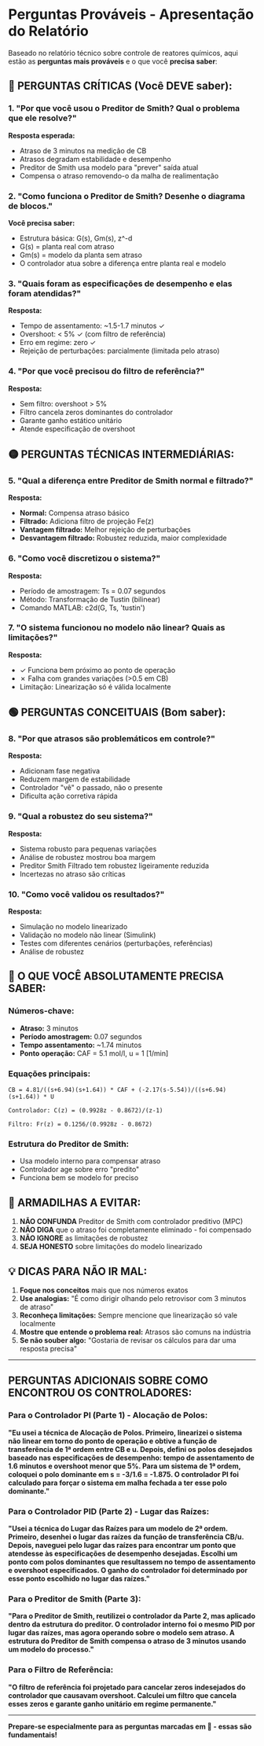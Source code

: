 # Perguntas Prováveis - Apresentação do Relatório

Baseado no relatório técnico sobre controle de reatores químicos, aqui estão as **perguntas mais prováveis** e o que você **precisa saber**:

## 🔴 PERGUNTAS CRÍTICAS (Você DEVE saber):

### 1. "Por que você usou o Preditor de Smith? Qual o problema que ele resolve?"
**Resposta esperada:** 
- Atraso de 3 minutos na medição de CB
- Atrasos degradam estabilidade e desempenho
- Preditor de Smith usa modelo para "prever" saída atual
- Compensa o atraso removendo-o da malha de realimentação

### 2. "Como funciona o Preditor de Smith? Desenhe o diagrama de blocos."
**Você precisa saber:**
- Estrutura básica: G(s), Gm(s), z^-d
- G(s) = planta real com atraso
- Gm(s) = modelo da planta sem atraso  
- O controlador atua sobre a diferença entre planta real e modelo

### 3. "Quais foram as especificações de desempenho e elas foram atendidas?"
**Resposta:**
- Tempo de assentamento: ~1.5-1.7 minutos ✓
- Overshoot: < 5% ✓ (com filtro de referência)
- Erro em regime: zero ✓
- Rejeição de perturbações: parcialmente (limitada pelo atraso)

### 4. "Por que você precisou do filtro de referência?"
**Resposta:**
- Sem filtro: overshoot > 5%
- Filtro cancela zeros dominantes do controlador
- Garante ganho estático unitário
- Atende especificação de overshoot

## 🟡 PERGUNTAS TÉCNICAS INTERMEDIÁRIAS:

### 5. "Qual a diferença entre Preditor de Smith normal e filtrado?"
**Resposta:**
- **Normal:** Compensa atraso básico
- **Filtrado:** Adiciona filtro de projeção Fe(z)
- **Vantagem filtrado:** Melhor rejeição de perturbações
- **Desvantagem filtrado:** Robustez reduzida, maior complexidade

### 6. "Como você discretizou o sistema?"
**Resposta:**
- Período de amostragem: Ts = 0.07 segundos
- Método: Transformação de Tustin (bilinear)
- Comando MATLAB: c2d(G, Ts, 'tustin')

### 7. "O sistema funcionou no modelo não linear? Quais as limitações?"
**Resposta:**
- ✓ Funciona bem próximo ao ponto de operação
- ✗ Falha com grandes variações (>0.5 em CB)
- Limitação: Linearização só é válida localmente

## 🟢 PERGUNTAS CONCEITUAIS (Bom saber):

### 8. "Por que atrasos são problemáticos em controle?"
**Resposta:**
- Adicionam fase negativa
- Reduzem margem de estabilidade
- Controlador "vê" o passado, não o presente
- Dificulta ação corretiva rápida

### 9. "Qual a robustez do seu sistema?"
**Resposta:**
- Sistema robusto para pequenas variações
- Análise de robustez mostrou boa margem
- Preditor Smith Filtrado tem robustez ligeiramente reduzida
- Incertezas no atraso são críticas

### 10. "Como você validou os resultados?"
**Resposta:**
- Simulação no modelo linearizado
- Validação no modelo não linear (Simulink)
- Testes com diferentes cenários (perturbações, referências)
- Análise de robustez

## 🔴 O QUE VOCÊ ABSOLUTAMENTE PRECISA SABER:

### Números-chave:
- **Atraso:** 3 minutos
- **Período amostragem:** 0.07 segundos  
- **Tempo assentamento:** ~1.74 minutos
- **Ponto operação:** CAF = 5.1 mol/l, u = 1 [1/min]

### Equações principais:
```
CB = 4.81/((s+6.94)(s+1.64)) * CAF + (-2.17(s-5.54))/((s+6.94)(s+1.64)) * U

Controlador: C(z) = (0.9928z - 0.8672)/(z-1)

Filtro: Fr(z) = 0.1256/(0.9928z - 0.8672)
```

### Estrutura do Preditor de Smith:
- Usa modelo interno para compensar atraso
- Controlador age sobre erro "predito"
- Funciona bem se modelo for preciso

## 🚨 ARMADILHAS A EVITAR:

1. **NÃO CONFUNDA** Preditor de Smith com controlador preditivo (MPC)
2. **NÃO DIGA** que o atraso foi completamente eliminado - foi compensado
3. **NÃO IGNORE** as limitações de robustez
4. **SEJA HONESTO** sobre limitações do modelo linearizado

## 💡 DICAS PARA NÃO IR MAL:

1. **Foque nos conceitos** mais que nos números exatos
2. **Use analogias:** "É como dirigir olhando pelo retrovisor com 3 minutos de atraso"
3. **Reconheça limitações:** Sempre mencione que linearização só vale localmente
4. **Mostre que entende o problema real:** Atrasos são comuns na indústria
5. **Se não souber algo:** "Gostaria de revisar os cálculos para dar uma resposta precisa"

---

## PERGUNTAS ADICIONAIS SOBRE COMO ENCONTROU OS CONTROLADORES:

### Para o Controlador PI (Parte 1) - Alocação de Polos:
**"Eu usei a técnica de Alocação de Polos. Primeiro, linearizei o sistema não linear em torno do ponto de operação e obtive a função de transferência de 1ª ordem entre CB e u. Depois, defini os polos desejados baseado nas especificações de desempenho: tempo de assentamento de 1.6 minutos e overshoot menor que 5%. Para um sistema de 1ª ordem, coloquei o polo dominante em s = -3/1.6 = -1.875. O controlador PI foi calculado para forçar o sistema em malha fechada a ter esse polo dominante."**

### Para o Controlador PID (Parte 2) - Lugar das Raízes:
**"Usei a técnica do Lugar das Raízes para um modelo de 2ª ordem. Primeiro, desenhei o lugar das raízes da função de transferência CB/u. Depois, naveguei pelo lugar das raízes para encontrar um ponto que atendesse às especificações de desempenho desejadas. Escolhi um ponto com polos dominantes que resultassem no tempo de assentamento e overshoot especificados. O ganho do controlador foi determinado por esse ponto escolhido no lugar das raízes."**

### Para o Preditor de Smith (Parte 3):
**"Para o Preditor de Smith, reutilizei o controlador da Parte 2, mas aplicado dentro da estrutura do preditor. O controlador interno foi o mesmo PID por lugar das raízes, mas agora operando sobre o modelo sem atraso. A estrutura do Preditor de Smith compensa o atraso de 3 minutos usando um modelo do processo."**

### Para o Filtro de Referência:
**"O filtro de referência foi projetado para cancelar zeros indesejados do controlador que causavam overshoot. Calculei um filtro que cancela esses zeros e garante ganho unitário em regime permanente."**

---

**Prepare-se especialmente para as perguntas marcadas em 🔴 - essas são fundamentais!**